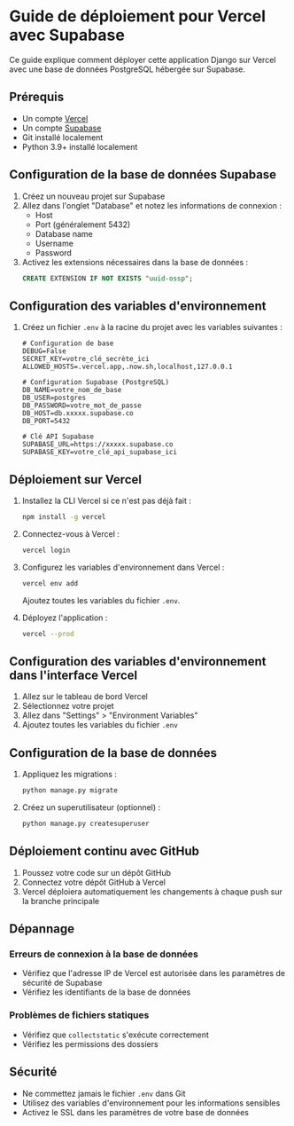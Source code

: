 # Guide de déploiement pour Vercel avec Supabase

Ce guide explique comment déployer cette application Django sur Vercel avec une base de données PostgreSQL hébergée sur Supabase.

## Prérequis

- Un compte [Vercel](https://vercel.com)
- Un compte [Supabase](https://supabase.com)
- Git installé localement
- Python 3.9+ installé localement

## Configuration de la base de données Supabase

1. Créez un nouveau projet sur Supabase
2. Allez dans l'onglet "Database" et notez les informations de connexion :
   - Host
   - Port (généralement 5432)
   - Database name
   - Username
   - Password
3. Activez les extensions nécessaires dans la base de données :
   ```sql
   CREATE EXTENSION IF NOT EXISTS "uuid-ossp";
   ```

## Configuration des variables d'environnement

1. Créez un fichier `.env` à la racine du projet avec les variables suivantes :
   ```env
   # Configuration de base
   DEBUG=False
   SECRET_KEY=votre_clé_secrète_ici
   ALLOWED_HOSTS=.vercel.app,.now.sh,localhost,127.0.0.1

   # Configuration Supabase (PostgreSQL)
   DB_NAME=votre_nom_de_base
   DB_USER=postgres
   DB_PASSWORD=votre_mot_de_passe
   DB_HOST=db.xxxxx.supabase.co
   DB_PORT=5432

   # Clé API Supabase
   SUPABASE_URL=https://xxxxx.supabase.co
   SUPABASE_KEY=votre_clé_api_supabase_ici
   ```

## Déploiement sur Vercel

1. Installez la CLI Vercel si ce n'est pas déjà fait :
   ```bash
   npm install -g vercel
   ```

2. Connectez-vous à Vercel :
   ```bash
   vercel login
   ```

3. Configurez les variables d'environnement dans Vercel :
   ```bash
   vercel env add
   ```
   Ajoutez toutes les variables du fichier `.env`.

4. Déployez l'application :
   ```bash
   vercel --prod
   ```

## Configuration des variables d'environnement dans l'interface Vercel

1. Allez sur le tableau de bord Vercel
2. Sélectionnez votre projet
3. Allez dans "Settings" > "Environment Variables"
4. Ajoutez toutes les variables du fichier `.env`

## Configuration de la base de données

1. Appliquez les migrations :
   ```bash
   python manage.py migrate
   ```

2. Créez un superutilisateur (optionnel) :
   ```bash
   python manage.py createsuperuser
   ```

## Déploiement continu avec GitHub

1. Poussez votre code sur un dépôt GitHub
2. Connectez votre dépôt GitHub à Vercel
3. Vercel déploiera automatiquement les changements à chaque push sur la branche principale

## Dépannage

### Erreurs de connexion à la base de données
- Vérifiez que l'adresse IP de Vercel est autorisée dans les paramètres de sécurité de Supabase
- Vérifiez les identifiants de la base de données

### Problèmes de fichiers statiques
- Vérifiez que `collectstatic` s'exécute correctement
- Vérifiez les permissions des dossiers

## Sécurité

- Ne commettez jamais le fichier `.env` dans Git
- Utilisez des variables d'environnement pour les informations sensibles
- Activez le SSL dans les paramètres de votre base de données
